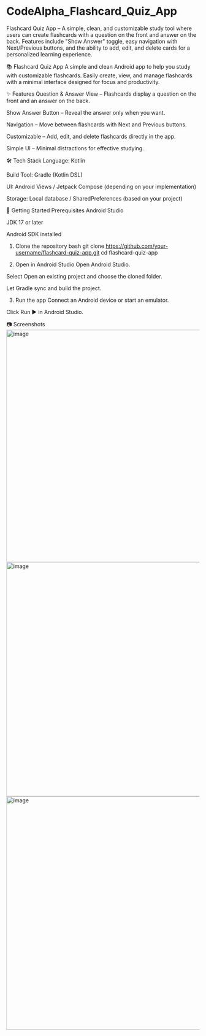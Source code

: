 # CodeAlpha_Flashcard_Quiz_App
Flashcard Quiz App – A simple, clean, and customizable study tool where users can create flashcards with a question on the front and answer on the back. Features include "Show Answer" toggle, easy navigation with Next/Previous buttons, and the ability to add, edit, and delete cards for a personalized learning experience.


📚 Flashcard Quiz App
A simple and clean Android app to help you study with customizable flashcards.
Easily create, view, and manage flashcards with a minimal interface designed for focus and productivity.

✨ Features
Question & Answer View – Flashcards display a question on the front and an answer on the back.

Show Answer Button – Reveal the answer only when you want.

Navigation – Move between flashcards with Next and Previous buttons.

Customizable – Add, edit, and delete flashcards directly in the app.

Simple UI – Minimal distractions for effective studying.

🛠️ Tech Stack
Language: Kotlin

Build Tool: Gradle (Kotlin DSL)

UI: Android Views / Jetpack Compose (depending on your implementation)

Storage: Local database / SharedPreferences (based on your project)

🚀 Getting Started
Prerequisites
Android Studio

JDK 17 or later

Android SDK installed

1. Clone the repository
bash
git clone https://github.com/your-username/flashcard-quiz-app.git
cd flashcard-quiz-app

3. Open in Android Studio
Open Android Studio.

Select Open an existing project and choose the cloned folder.

Let Gradle sync and build the project.

3. Run the app
Connect an Android device or start an emulator.

Click Run ▶ in Android Studio.

📷 Screenshots
<img width="915" height="606" alt="image" src="https://github.com/user-attachments/assets/2622600e-bd2f-4ec3-aa21-9860f0716434" />
<img width="606" height="611" alt="image" src="https://github.com/user-attachments/assets/17acf9ba-72a5-4863-8c29-e1a910565474" />
<img width="610" height="609" alt="image" src="https://github.com/user-attachments/assets/465f123f-d57e-47a0-85df-56a08952ff25" />




